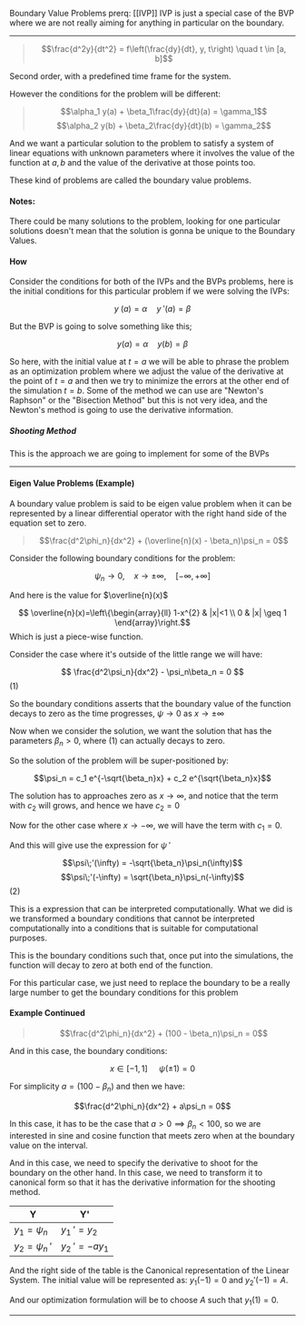 Boundary Value Problems
prerq: [[IVP]] IVP is just a special case of the BVP where we are not really aiming for anything in particular on the boundary. 

---

> $$\frac{d^2y}{dt^2} = f\left(\frac{dy}{dt}, y, t\right) \quad t \in [a, b]$$

Second order, with a predefined time frame for the system. 

However the conditions for the problem will be different: 

> $$\alpha_1 y(a) + \beta_1\frac{dy}{dt}(a) = \gamma_1$$ $$\alpha_2 y(b) + \beta_2\frac{dy}{dt}(b) = \gamma_2$$

And we want a particular solution to the problem to satisfy a system of linear equations with unknown parameters where it involves the value of the function at $a, b$ and the value of the derivative at those points too. 

These kind of problems are called the boundary value problems. 

#### Notes: 
There could be many solutions to the problem, looking for one particular solutions doesn't mean that the solution is gonna be unique to the Boundary Values. 

#### How 
Consider the conditions for both of the IVPs and the BVPs problems, here is the initial conditions for this particular problem if we were solving the IVPs: 

$$y\;(a) = \alpha \quad y\;'(a) = \beta$$

But the BVP is going to solve something like this; 

$$y(a) = \alpha \quad y(b) = \beta$$

So here, with the initial value at $t = a$ we will be able to phrase the problem as an optimization problem where we adjust the value of the derivative at the point of $t = a$ and then we try to minimize the errors at the other end of the simulation $t = b$. Some of the method we can use are "Newton's Raphson" or the "Bisection Method" but this is not very idea, and the Newton's method is going to use the derivative information. 

##### Shooting Method

This is the approach we are going to implement for some of the BVPs 

---
#### Eigen Value Problems (Example)

A boundary value problem is said to be eigen value problem when it can be represented by a linear differential operator with the right hand side of the equation set to zero. 

> $$\frac{d^2\phi_n}{dx^2} + (\overline{n}(x) - \beta_n)\psi_n = 0$$

Consider the following boundary conditions for the problem: 

$$\psi_n \rightarrow 0,  \quad x \rightarrow \pm\infty, \quad [-\infty, +\infty]$$

And here is the value for $\overline{n}(x)$

$$
\overline{n}(x)=\left\{\begin{array}{ll}
1-x^{2} & |x|<1 \\
0 & |x| \geq 1
\end{array}\right.$$
Which is just a piece-wise function. 


Consider the case where it's outside of the little range we will have: 

$$
\frac{d^2\psi_n}{dx^2} - \psi_n\beta_n = 0
$$ 
(1)

So the boundary conditions asserts that the boundary value of the function decays to zero as the time progresses, $\psi \rightarrow 0$ as $x\rightarrow \pm \infty$

Now when we consider the solution, we want the solution that has the parameters $\beta_n > 0$, where (1) can actually decays to zero. 

So the solution of the problem will be super-positioned	 by: 

$$\psi_n = c_1 e^{-\sqrt{\beta_n}x} + c_2 e^{\sqrt{\beta_n}x}$$

The solution has to approaches zero as $x\rightarrow \infty$, and notice that the term with $c_2$ will grows, and hence we have $c_2 = 0$

Now for the other case where $x\rightarrow-\infty$, we will have the term with $c_1 = 0$. 

And this will give use the expression for $\psi\;'$

$$\psi\;'(\infty) = -\sqrt{\beta_n}\psi_n(\infty)$$ $$\psi\;'(-\infty) = \sqrt{\beta_n}\psi_n(-\infty)$$
(2)

This is a expression that can be interpreted computationally. What we did is we transformed a boundary conditions that cannot be interpreted computationally into a conditions that is suitable for computational purposes. 

This is the boundary conditions such that, once put into the simulations, the function will decay to zero at both end of the function. 

For this particular case, we just need to replace the boundary to be a really large number to get the boundary conditions for this problem 


#### Example Continued

> $$\frac{d^2\phi_n}{dx^2} + (100 - \beta_n)\psi_n = 0$$

And in this case, the boundary conditions: 

$$x \in [-1, 1] \;\quad \psi(\pm 1) = 0$$ 

For simplicity $a = (100 - \beta_n)$ and then we have: 

$$\frac{d^2\phi_n}{dx^2} + a\psi_n = 0$$

In this case, it has to be the case that $a > 0\implies \beta_n < 100$, so we are interested in sine and cosine function that meets zero when at the boundary value on the interval. 

And in this case, we need to specify the derivative to shoot for the boundary on the other hand. In this case, we need to transform it to canonical form so that it has the derivative information for the shooting method. 

 Y| Y'
---|---
$y_1 = \psi_n$ |  $y_1\;' = y_2$
$y_2 = \psi_n\;'$ |  $y_2\;' = -ay_1$

And the right side of the table is the Canonical representation of the Linear System. The initial value will be represented as: $y_1(-1) = 0$ and  $y_2'(-1) = A$. 

And our optimization formulation will be to choose $A$ such that $y_1(1) = 0$. 


---

